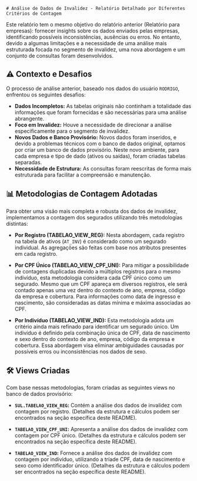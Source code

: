     # Análise de Dados de Invalidez - Relatório Detalhado por Diferentes Critérios de Contagem

Este relatório tem o mesmo objetivo do relatório anterior (Relatório para empresas): fornecer insights sobre os dados enviados pelas empresas, identificando possíveis inconsistências, ausências ou erros. No entanto, devido a algumas limitações e a necessidade de uma análise mais estruturada focada no segmento de invalidez, uma nova abordagem e um conjunto de consultas foram desenvolvidos.

## ⚠️ Contexto e Desafios

O processo de análise anterior, baseado nos dados do usuário `RODRIGO`, enfrentou os seguintes desafios:

* **Dados Incompletos:** As tabelas originais não continham a totalidade das informações que foram fornecidas e são necessárias para uma análise abrangente.
* **Foco em Invalidez:** Houve a necessidade de direcionar a análise especificamente para o segmento de invalidez.
* **Novos Dados e Banco Provisório:** Novos dados foram inseridos, e devido a problemas técnicos com o banco de dados original, optamos por criar um banco de dados provisório. Neste novo ambiente, para cada empresa e tipo de dado (ativos ou saídas), foram criadas tabelas separadas.
* **Necessidade de Estrutura:** As consultas foram reescritas de forma mais estruturada para facilitar a compreensão e manutenção.

## 📊 Metodologias de Contagem Adotadas

Para obter uma visão mais completa e robusta dos dados de invalidez, implementamos a contagem dos segurados utilizando três metodologias distintas:

* **Por Registro (TABELAO\_VIEW\_REG):** Nesta abordagem, cada registro na tabela de ativos (`AT_INV`) é considerado como um segurado individual. As agregações são feitas com base nos atributos presentes em cada registro.

* **Por CPF Único (TABELAO\_VIEW\_CPF\_UNI):** Para mitigar a possibilidade de contagens duplicadas devido a múltiplos registros para o mesmo indivíduo, esta metodologia considera cada CPF único como um segurado. Mesmo que um CPF apareça em diversos registros, ele será contado apenas uma vez dentro do contexto de ano, empresa, código da empresa e cobertura. Para informações como data de ingresso e nascimento, são consideradas as datas mínima e máxima associadas ao CPF.

* **Por Indivíduo (TABELAO\_VIEW\_IND):** Esta metodologia adota um critério ainda mais refinado para identificar um segurado único. Um indivíduo é definido pela combinação única de CPF, data de nascimento e sexo dentro do contexto de ano, empresa, código da empresa e cobertura. Essa abordagem visa eliminar ambiguidades causadas por possíveis erros ou inconsistências nos dados de sexo.

## 🛠️ Views Criadas

Com base nessas metodologias, foram criadas as seguintes views no banco de dados provisório:

* **`SUL.TABELAO_VIEW_REG`:** Contém a análise dos dados de invalidez com contagem por registro. (Detalhes da estrutura e cálculos podem ser encontrados na seção específica deste README).

* **`TABELAO_VIEW_CPF_UNI`:** Apresenta a análise dos dados de invalidez com contagem por CPF único. (Detalhes da estrutura e cálculos podem ser encontrados na seção específica deste README).

* **`TABELAO_VIEW_IND`:** Fornece a análise dos dados de invalidez com contagem por indivíduo, utilizando a tríade CPF, data de nascimento e sexo como identificador único. (Detalhes da estrutura e cálculos podem ser encontrados na seção específica deste README).

